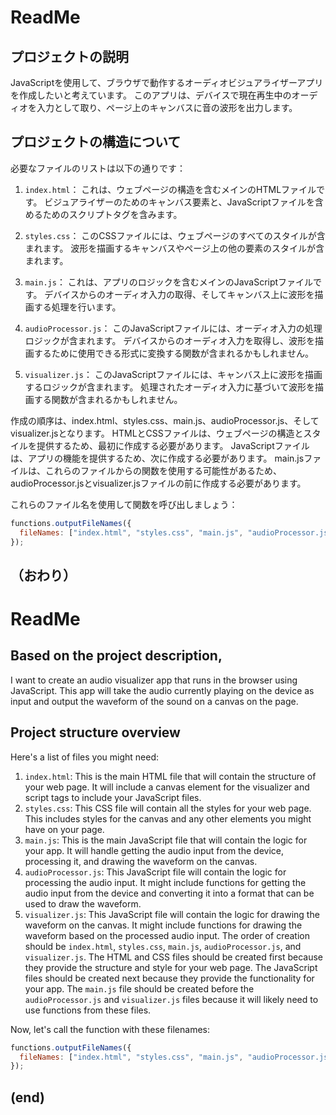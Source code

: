 # ReadMe

## プロジェクトの説明

JavaScriptを使用して、ブラウザで動作するオーディオビジュアライザーアプリを作成したいと考えています。
このアプリは、デバイスで現在再生中のオーディオを入力として取り、ページ上のキャンバスに音の波形を出力します。

## プロジェクトの構造について

必要なファイルのリストは以下の通りです：
1. `index.html`：
  これは、ウェブページの構造を含むメインのHTMLファイルです。
  ビジュアライザーのためのキャンバス要素と、JavaScriptファイルを含めるためのスクリプトタグを含みます。

2. `styles.css`：
  このCSSファイルには、ウェブページのすべてのスタイルが含まれます。
  波形を描画するキャンバスやページ上の他の要素のスタイルが含まれます。

3. `main.js`：
  これは、アプリのロジックを含むメインのJavaScriptファイルです。
  デバイスからのオーディオ入力の取得、そしてキャンバス上に波形を描画する処理を行います。

4. `audioProcessor.js`：
  このJavaScriptファイルには、オーディオ入力の処理ロジックが含まれます。
  デバイスからのオーディオ入力を取得し、波形を描画するために使用できる形式に変換する関数が含まれるかもしれません。

5. `visualizer.js`：
  このJavaScriptファイルには、キャンバス上に波形を描画するロジックが含まれます。
  処理されたオーディオ入力に基づいて波形を描画する関数が含まれるかもしれません。

作成の順序は、index.html、styles.css、main.js、audioProcessor.js、そしてvisualizer.jsとなります。
HTMLとCSSファイルは、ウェブページの構造とスタイルを提供するため、最初に作成する必要があります。
JavaScriptファイルは、アプリの機能を提供するため、次に作成する必要があります。
main.jsファイルは、これらのファイルからの関数を使用する可能性があるため、audioProcessor.jsとvisualizer.jsファイルの前に作成する必要があります。

これらのファイル名を使用して関数を呼び出しましょう：
```javascript
functions.outputFileNames({
  fileNames: ["index.html", "styles.css", "main.js", "audioProcessor.js", "visualizer.js"]
});
```

（おわり）
---
# ReadMe

## Based on the project description,

I want to create an audio visualizer app that runs in the browser using JavaScript. This app will take the audio currently playing on the device as input and output the waveform of the sound on a canvas on the page.

## Project structure overview

Here's a list of files you might need:
  1. `index.html`: This is the main HTML file that will contain the structure of your web page. It will include a canvas element for the visualizer and script tags to include your JavaScript files.
  2. `styles.css`: This CSS file will contain all the styles for your web page. This includes styles for the canvas and any other elements you might have on your page.
  3. `main.js`: This is the main JavaScript file that will contain the logic for your app. It will handle getting the audio input from the device, processing it, and drawing the waveform on the canvas.
  4. `audioProcessor.js`: This JavaScript file will contain the logic for processing the audio input. It might include functions for getting the audio input from the device and converting it into a format that can be used to draw the waveform.
  5. `visualizer.js`: This JavaScript file will contain the logic for drawing the waveform on the canvas. It might include functions for drawing the waveform based on the processed audio input.
The order of creation should be `index.html`, `styles.css`, `main.js`, `audioProcessor.js`, and `visualizer.js`. The HTML and CSS files should be created first because they provide the structure and style for your web page. The JavaScript files should be created next because they provide the functionality for your app. The `main.js` file should be created before the `audioProcessor.js` and `visualizer.js` files because it will likely need to use functions from these files.

Now, let's call the function with these filenames:
```javascript
functions.outputFileNames({
  fileNames: ["index.html", "styles.css", "main.js", "audioProcessor.js", "visualizer.js"]
});
```

(end)
---